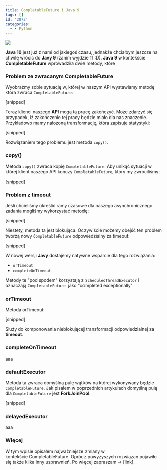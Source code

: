 ```yaml
---
title: CompletableFuture i Java 9
tags: []
id: '2872'
categories:
  - - Python
---
```


![](http://codecouple.pl/wp-content/uploads/2017/02/java-logo.png)

**Java 10** jest już z nami od jakiegoś czasu, jednakże chciałbym jeszcze na chwilę wrócić do **Javy 9** (zanim wyjdzie 11 :D). **Java 9** w kontekście **CompletableFuture** wprowadziła dwie metody, które
<!-- more -->
### Problem ze zwracanym CompletableFuture

Wyobraźmy sobie sytuację w, której w naszym API wystawiamy metodę która zwraca `CompletableFuture`:

\[snipped\]

Teraz klienci naszego **API** mogą tą pracę zakończyć. Może zdarzyć się przypadek, iż zakończenie tej pracy będzie miało dla nas znaczenie. Przykładowo mamy nałożoną transformację, która zapisuje statystyki:

\[snipped\]

Rozwiązaniem tego problemu jest metoda `copy()`.

### copy()

Metoda `copy()` zwraca kopię `CompletableFuture`. Aby unikąć sytuacji w której klient naszego API kończy `CompletableFuture`, który my zwróciliśmy:

\[snipped\]

### Problem z timeout

Jeśli chcieliśmy określić ramy czasowe dla naszego asynchronicznego zadania mogliśmy wykorzystać metodę:

\[snipped\]

Niestety, metoda ta jest blokująca. Oczywiście możemy obejść ten problem tworzą nowy `CompletableFuture` odpowiedzialny za timeout:

\[snipped\]

W nowej wersji **Javy** dostajemy natywne wsparcie dla tego rozwiązania:

*   `orTimeout`
*   `completeOnTimeout`

Metody te "pod spodem" korzystają z `ScheduledThreadExecutor` i oznaczają `CompletableFuture`  jako "completed exceptionally"

### orTimeout

Metoda orTimeout:

\[snipped\]

Służy do komponowania nieblokującej transformacji odpowiedzialnej za **timeout**.

### completeOnTimeout

aaa

### defaultExecutor

Metoda ta zwraca domyślną pulę wątków na której wykonywany będzie `CompletableFuture`. Jak pisałem w poprzednich artykułach domyślną pulą dla `CompletableFuture` jest **ForkJoinPool**:

\[snipped\]

### delayedExecutor

aaa

### Więcej

W tym wpisie opisałem najważniejsze zmiany w kontekście CompletableFuture. Oprócz powyżyszych rozwiązań pojawiło się także kilka inny usprawnień. Po więcej zapraszam -> \[link\].